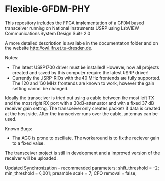 # Flexible-GFDM-PHY
This repository includes the FPGA implementation of a GFDM based transceiver running on National Instruments USRP using LabVIEW Communications System Design Suite 2.0

A more detailed description is available in the documentation folder and on the website http://owl.ifn.et.tu-dresden.de.

Notes:
- The latest USRP1700 driver must be installed! However, now all projects created and saved by this computer require the latest USRP driver!
- Currently the USRP-RIOs with the 40 MHz frontends are fully supported. The 120 and 160 MHz frontends are known to work, however the gain setting cannot be changed.

Ideally the transceiver is tried out using a cable between the most left TX and the most right RX port with a 30dB-attenuator and with a fixed 37 dB receiver gain setting. The transceiver only creates packets if data is created at the host side. After the transceiver runs over the cable, antennas can be used.

Known Bugs:
- Tha AGC is prone to oscillate. The workaround is to fix the reciever gain to a fixed value.

The transceiver project is still in development and a improved version of the receiver will be uploaded.

Updated Synchronization - recommended parameters:
shift_threshold = -2;
min_threshold = 0,001;
preamble scale = 7;
CFO removal = false;
